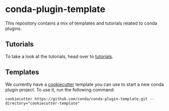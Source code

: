 # conda-plugin-template

This repository contains a mix of templates and tutorials related to conda plugins.


## Tutorials

To take a look at the tutorials, head over to [tutorials](./tutorials).


## Templates

We currently have a [cookiecutter](https://cookiecutter.io) template you can use to
start a new conda plugin project. To use it, run the following command:

```
cookiecutter https://github.com/conda/conda-plugin-template.git --directory="cookiecutter-template"
```
